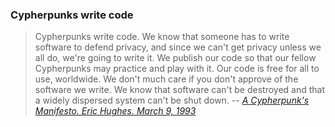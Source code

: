 



### Cypherpunks write code

> Cypherpunks write code. We know that someone has to write software to defend privacy, and since we can't get privacy unless we all do, we're going to write it. We publish our code so that our fellow Cypherpunks may practice and play with it. Our code is free for all to use, worldwide. We don't much care if you don't approve of the software we write. We know that software can't be destroyed and that a widely dispersed system can't be shut down.
> -- <cite>[A Cypherpunk's Manifesto. Eric Hughes. March 9, 1993](https://nakamotoinstitute.org/cypherpunk-manifesto/)</cite>

